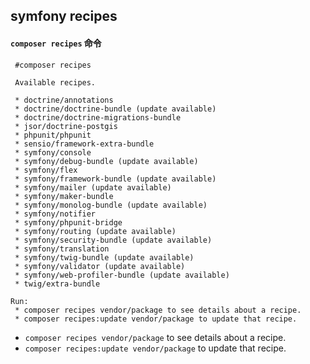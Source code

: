 ## symfony recipes


#### `composer recipes` 命令
 
	 #composer recipes
	
	 Available recipes.
	
	 * doctrine/annotations
	 * doctrine/doctrine-bundle (update available)
	 * doctrine/doctrine-migrations-bundle
	 * jsor/doctrine-postgis
	 * phpunit/phpunit
	 * sensio/framework-extra-bundle
	 * symfony/console
	 * symfony/debug-bundle (update available)
	 * symfony/flex
	 * symfony/framework-bundle (update available)
	 * symfony/mailer (update available)
	 * symfony/maker-bundle
	 * symfony/monolog-bundle (update available)
	 * symfony/notifier
	 * symfony/phpunit-bridge
	 * symfony/routing (update available)
	 * symfony/security-bundle (update available)
	 * symfony/translation
	 * symfony/twig-bundle (update available)
	 * symfony/validator (update available)
	 * symfony/web-profiler-bundle (update available)
	 * twig/extra-bundle
	
	Run:
	 * composer recipes vendor/package to see details about a recipe.
	 * composer recipes:update vendor/package to update that recipe.
- `composer recipes vendor/package` to see details about a recipe.
- `composer recipes:update vendor/package` to update that recipe.
